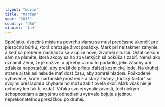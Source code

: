 ```yaml
---
layout: "movie"
title: "Marťan"
year: "2015"
country: "USA"
minutes: "144"
---
```

Spočiatku úspešná misia na povrchu Marsu sa musí predčasne ukončiť pre piesočnú búrku, ktorá ohrozuje život posádky. Mark pri nej takmer zahynie, a keď sa preberie, nachádza sa v úplne novej životnej situácii. Ostal celkom sám na planéte, ktorá akoby sa ho zo všetkých síl pokúšala zabiť. Nemá ako oznámiť Zemi, že je nažive, a aj keby sa mu to podarilo, jeho zásoby ani zďaleka nepostačujú, aby prežil do príletu ďalšej kozmickej lode. Na druhej strane aj tak asi nebude mať dosť času, aby zomrel hladom. Poškodené vybavenie, kruté marťanské prostredie a starý známy „ľudský faktor“ so svojimi prešľapmi a chybami ho môžu zabiť oveľa skôr. Mark však nie je ochotný len tak to vzdať. Vďaka svojej vynaliezavosti, technickým schopnostiam a zarytému odhodlaniu vytrvalo bojuje s jednou neprekonateľnou prekážkou po druhej.